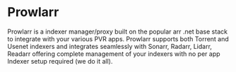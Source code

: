 # Prowlarr

Prowlarr is a indexer manager/proxy built on the popular arr .net base stack to integrate with your various PVR apps. Prowlarr supports both Torrent and Usenet indexers and integrates seamlessly with Sonarr, Radarr, Lidarr, Readarr offering complete management of your indexers with no per app Indexer setup required (we do it all).
